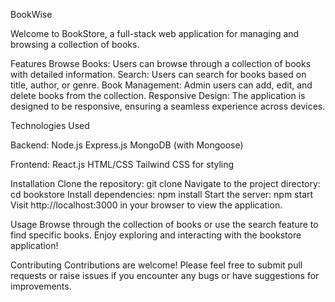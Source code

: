 BookWise

Welcome to BookStore, a full-stack web application for managing and browsing a collection of books.

Features
Browse Books: Users can browse through a collection of books with detailed information.
Search: Users can search for books based on title, author, or genre.
Book Management: Admin users can add, edit, and delete books from the collection.
Responsive Design: The application is designed to be responsive, ensuring a seamless experience across devices.


Technologies Used

Backend:
Node.js
Express.js
MongoDB (with Mongoose)

Frontend:
React.js
HTML/CSS
Tailwind CSS for styling


Installation
Clone the repository: git clone <repository-url>
Navigate to the project directory: cd bookstore
Install dependencies: npm install
Start the server: npm start
Visit http://localhost:3000 in your browser to view the application.

Usage
Browse through the collection of books or use the search feature to find specific books.
Enjoy exploring and interacting with the bookstore application!

Contributing
Contributions are welcome! Please feel free to submit pull requests or raise issues if you encounter any bugs or have suggestions for improvements.
